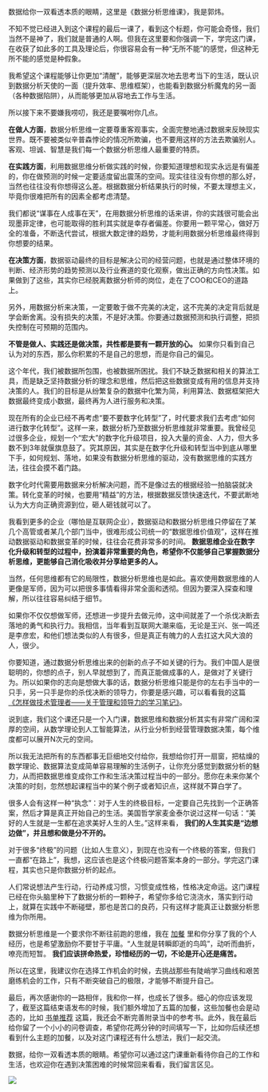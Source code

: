 数据给你一双看透本质的眼睛，这里是《数据分析思维课》，我是郭炜。

不知不觉已经进入到这个课程的最后一课了，看到这个标题，你可能会奇怪，我们当然不是神了，我们就是普通的人啊。但我在这里要和你强调一下，学完这门课，在收获了如此多的工具及理论后，你很容易会有一种“无所不能”的感觉，但这种无所不能的感觉是种假象。

我希望这个课程能够让你更加“清醒”，能够更深层次地去思考当下的生活，既认识到数据分析天使的一面（提升效率、思维框架），也能看到数据分析魔鬼的另一面（各种数据陷阱），从而能够更加从容地去工作与生活。

所以接下来不要嫌我唠叨，我还是要嘱咐你几点。

**在做人方面**，数据分析思维一定要尊重客观事实，全面完整地通过数据来反映现实世界。既不要被类似辛普森悖论的情况所欺骗，也不要用这样的方法去欺骗别人。客观、坦诚、智慧是我们每一个数据分析思维人最重要的特质。

**在实践方面**，利用数据思维分析做实践的时候，你要知道理想和现实永远是有偏差的，你在做预测的时候一定要适度留出震荡的空间。现实往往没有你想的那么好，当然也往往没有你想得这么差。根据数据分析结果执行的时候，不要太理想主义，毕竟你很难把所有的因素全都考虑清楚。

我们都说“谋事在人成事在天”，在用数据分析思维的话来讲，你的实践很可能会出现墨菲定律，也可能取得的胜利其实就是幸存者偏差。你要用一颗平常心，做好万全的准备，不断迭代尝试，根据大数定律的趋势，才能利用数据分析思维最终得到你想要的结果。

**在决策方面**，数据驱动最终的目标是解决公司的经营问题，也就是通过整体环境的判断、经济形势的趋势预测以及行业赛道的变化观察，做出正确的方向性决策。如果做到了这些，其实你已经脱离数据分析师的岗位，走在了COO和CEO的道路上。

另外，用数据分析来决策，一定要敢于做不完美的决定，这不完美的决定背后就是学会断舍离。没有损失的决策，不是好决策。你要通过数据预测和执行调整，把损失控制在可预期的范围内。

**不管是做人、实践还是做决策，共性都是要有一颗开放的心。** 如果你只看到自己认为对的东西，那么你积累的不是自己的思想，而是你自己的偏见。

这个年代，我们被数据所包围，也被数据所困扰。我们不缺乏数据和相关的算法工具，而是缺乏坚持数据分析的理念和思维，然后把这些数据变成有用的信息并支持决策的人。我们的目标是从纷繁复杂的数据中化繁为简，利用算法、数据框架把大数据最终变成小数据，最终再为人进行服务和决策。

现在所有的企业已经不再考虑“要不要数字化转型”了，时代要求我们去考虑“如何进行数字化转型”。这样一来，数据分析乃至数据分析思维就非常重要。我曾经见过很多企业，规划一个“宏大”的数字化升级项目，投入大量的资金、人力，但大多数不到3年就偃旗息鼓了。究其原因，其实是在数字化升级和转型当中到底从哪里下手，如何规划、落地，如果没有数据分析思维的驱动，没有数据思维的实践方法，往往会摸不着门路。

数字化时代需要用数据来分析解决问题，而不是像过去的根据经验一拍脑袋就决策。转化变革的时候，也要用“精益”的方法，根据数据反馈快速迭代，不要武断地认为大方向正确资源到位，砸人砸钱就可以了。

我看到更多的企业（哪怕是互联网企业），数据驱动和数据分析思维只停留在了某几个高管或者某几个部门当中，很难形成公司统一的“数据思维价值观”，这样在推动数据驱动和数据变革的时候，往往会花费非常多的时间。 **数据思维企业在数字化升级和转型的过程中，扮演着非常重要的角色，希望你不仅能够自己掌握数据分析思维，更能够自己消化吸收并分享给更多的人。**

当然，任何思维都有它的局限性，数据分析思维也是如此。喜欢使用数据思维的人更像是军师，因为可以把很多事情看得非常全面和透彻。但因为要深入探查和理解，所以往往容易纠结于细节。

如果你不仅仅想做军师，还想进一步提升去做元帅，这中间就差了一个杀伐决断去落地的勇气和执行力。我相信，当年看到互联网大潮来临，无论是王兴、张一鸣还是李彦宏，和他们想法类似的人有很多，但是真正有魄力的人去扛这大风大浪的人，很少。

你要知道，通过数据分析思维出来的创新的点子不如关键的行为。我们中国人是很聪明的，你想的点子，别人早就想到了，而真正能做成事的人，是做对了关键行为。所以如果你的志向是想做大事的话，数据分析思维只能是你的左右手当中的一只手，另一只手是你的杀伐决断的领导力，你要是感兴趣，可以看看我的这篇 [《怎样做技术管理者——关于管理和领导力的学习笔记》](https://zhuanlan.zhihu.com/p/69301776)。

说到底，我们这个课还只是一个入门课，数据思维和数据分析其实有非常广阔和深厚的空间，从数学理论到人工智能算法，从行业分析到经营管理数据决策，每个维度都可以展开N次元的空间。

所以我无法把所有的东西都事无巨细地交付给你，我想给你打开一扇窗，把枯燥的数学理论、数据算法变成简单容易理解的生活例子，让你充分感觉到数据分析的魅力，从而把数据思维变成你工作和生活决策过程当中的一部分。愿你在未来你某个决策的时刻，忽然想起课程当中的某个例子或者知识点，这样就不算白学了。

很多人会有这样一种“执念”：对于人生的终极目标，一定要自己先找到一个正确答案，然后才算是真正开始自己的生活。美国哲学家麦金泰尔说过这样一句话：“美好的人生就是一生都在追求美好人生的人生。”这样来看， **我们的人生其实是“边想边做”，并且想和做是分不开的。**

对于很多“终极”的问题（比如人生意义），到现在也没有一个终极的答案，但我们一直都“在路上”，我想，这应该也是这个终极问题答案本身的一部分。学完这门课程，其实也只是你数据分析的起点。

人们常说想法产生行动，行动养成习惯，习惯变成性格，性格决定命运。这门课程已经在你头脑里种下了数据分析的一颗种子，希望你多给它浇浇水，落实到行动上，就算在实践中不断碰壁，那也是苦口的良药，只有这样才能真正让数据分析思维为你所用。

数据分析思维是一个要求你不断往前跑的思维，我在 [加餐](https://time.geekbang.org/column/article/424348) 里和你分享了我的个人经历，也是希望激励你不要甘于平庸。“人生就是转瞬即逝的鸟鸣”，动听而曲折，嘹亮而短暂。 **我们应该拼命热爱，珍惜经历的一切，不论是开心还是痛苦。**

所以在这里，我建议你在选择工作机会的时候，去挑战那些有陡峭学习曲线和艰苦磨练机会的工作，只有不断突破自己的极限，才能够不断提升自己。

最后，再次感谢你的一路相伴，我和你一样，也成长了很多。细心的你应该发现了，截至这篇结束语发布的时候，我们额外增加了五篇的加餐，这些加餐也会是动态的，比如 [书单推荐](https://time.geekbang.org/column/article/423939) 这篇，我还会不断完善附录当中的参考书。此外，我在最后给你留了一个小小的问卷调查，希望你花两分钟的时间填写一下，比如你后续还想看到什么主题的加餐，以及对这门课程还有什么想法，我们一起交流。

数据，给你一双看透本质的眼睛。希望你可以通过这门课重新看待你自己的工作和生活，也欢迎你在遇到决策困难的时候常回来看看，我们留言区见。

[![](https://static001.geekbang.org/resource/image/7e/46/7e1601c7dce3a61322a8069833609746.jpg?wh=1142x801)](https://jinshuju.net/f/Hm0OkE)
